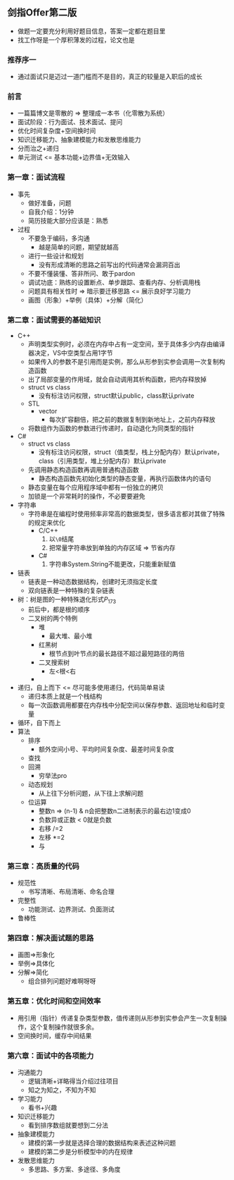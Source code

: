 ## 剑指Offer第二版

- 做题一定要充分利用好题目信息，答案一定都在题目里
- 找工作呀是一个厚积薄发的过程，论文也是

### 推荐序一

- 通过面试只是迈过一道门槛而不是目的，真正的较量是入职后的成长

### 前言

- 一篇篇博文是零散的 => 整理成一本书（化零散为系统）
- 面试阶段：行为面试、技术面试、提问
- 优化时间复杂度+空间换时间
- 知识迁移能力、抽象建模能力和发散思维能力
- 分而治之+递归
- 单元测试 <= 基本功能+边界值+无效输入

### 第一章：面试流程

- 事先
  - 做好准备，问题
  - 自我介绍：1分钟
  - 简历技能大部分应该是：熟悉
- 过程
  - 不要急于编码，多沟通
    - 越是简单的问题，期望就越高
  - 进行一些设计和规划
    - 没有形成清晰的思路之前写出的代码通常会漏洞百出
  - 不要不懂装懂、答非所问、敢于pardon
  - 调试功底：熟练的设置断点、单步跟踪、查看内存、分析调用栈
  - 问题具有相关性时 => 暗示要迁移思路 <= 展示良好学习能力
  - 画图（形象）+举例（具体）+分解（简化）

### 第二章：面试需要的基础知识

- C++
  - 声明类型实例时，必须在内存中占有一定空间，至于具体多少内存由编译器决定，VS中空类型占用1字节
  - 如果传入的参数不是引用而是实例，那么从形参到实参会调用一次复制构造函数
  - 出了局部变量的作用域，就会自动调用其析构函数，把内存释放掉
  - struct vs class
    - 没有标注访问权限，struct默认public，class默认private
  - STL
    - vector
      - 每次扩容翻倍，把之前的数据复制到新地址上，之前内存释放
  - 将数组作为函数的参数进行传递时，自动退化为同类型的指针
- C#
  - struct vs class
    - 没有标注访问权限，struct（值类型，栈上分配内存）默认private，class（引用类型，堆上分配内存）默认private
  - 先调用静态构造函数再调用普通构造函数
    - 静态构造函数先初始化类型的静态变量，再执行函数体内的语句
  - 静态变量在每个应用程序域中都有一份独立的拷贝
  - 加锁是一个非常耗时的操作，不必要要避免
- 字符串
  - 字符串是在编程时使用频率非常高的数据类型，很多语言都对其做了特殊的规定来优化
    - C/C++
      1. 以`\0`结尾
      2. 把常量字符串放到单独的内存区域 => 节省内存
    - C#
      1. 字符串System.String不能更改，只能重新赋值
- 链表
  - 链表是一种动态数据结构，创建时无须指定长度
  - 双向链表是一种特殊的复杂链表
- 树：树是图的一种特殊退化形式$P_{173}$
  - 前后中，都是根的顺序
  - 二叉树的两个特例
    - 堆
      - 最大堆、最小堆
    - 红黑树
      - 根节点到叶节点的最长路径不超过最短路径的两倍
    - 二叉搜索树
      - 左<根<右
    - 
- 递归，自上而下 <= 尽可能多使用递归，代码简单易读
  - 递归本质上就是一个栈结构
  - 每一次函数调用都要在内存栈中分配空间以保存参数、返回地址和临时变量
- 循环，自下而上
- 算法
  - 排序
    - 额外空间小号、平均时间复杂度、最差时间复杂度
  - 查找
  - 回溯
    - 穷举法pro
  - 动态规划
    - 从上往下分析问题，从下往上求解问题
  - 位运算
    - 整数n => (n-1) & n会把整数n二进制表示的最右边1变成0
    - 负数异或正数 < 0就是负数
    - 右移 /=2
    - 左移 *=2
    - 与 

### 第三章：高质量的代码

- 规范性
  - 书写清晰、布局清晰、命名合理
- 完整性
  - 功能测试、边界测试、负面测试 
- 鲁棒性

### 第四章：解决面试题的思路

- 画图=>形象化
- 举例=>具体化
- 分解=>简化
  - 组合排列问题好难啊呀呀

### 第五章：优化时间和空间效率

- 用引用（指针）传递复杂类型参数，值传递则从形参到实参会产生一次复制操作，这个复制操作就很多余。
- 空间换时间，缓存中间结果

### 第六章：面试中的各项能力

- 沟通能力
  - 逻辑清晰+详略得当介绍过往项目
  - 知之为知之，不知为不知
- 学习能力
  - 看书+兴趣
- 知识迁移能力
  - 看到排序数组就要想到二分法
- 抽象建模能力
  - 建模的第一步就是选择合理的数据结构来表述这种问题
  - 建模的第二步是分析模型中的内在规律
- 发散思维能力
  - 多思路、多方案、多途径、多角度
